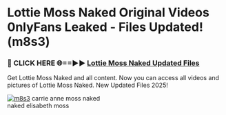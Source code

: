 # Lottie Moss Naked Original Videos 0nlyFans Leaked - Files Updated! (m8s3)

<h3>🔴 CLICK HERE 🌐==►► <a href="https://tinyurl.com/up5wt9bj" rel="nofollow">Lottie Moss Naked Updated Files</a></h3>

Get Lottie Moss Naked and all content. Now you can access all videos and pictures of Lottie Moss Naked. New Updated Files 2025!

[![m8s3](https://i.imgur.com/ABiUzMV.gif)](https://tinyurl.com/up5wt9bj)
carrie anne moss naked<br>
naked elisabeth moss